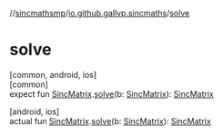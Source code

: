 //[sincmathsmp](../../index.md)/[io.github.gallvp.sincmaths](index.md)/[solve](solve.md)

# solve

[common, android, ios]\
[common]\
expect fun [SincMatrix](-sinc-matrix/index.md).[solve](solve.md)(b: [SincMatrix](-sinc-matrix/index.md)): [SincMatrix](-sinc-matrix/index.md)

[android, ios]\
actual fun [SincMatrix](-sinc-matrix/index.md).[solve](solve.md)(b: [SincMatrix](-sinc-matrix/index.md)): [SincMatrix](-sinc-matrix/index.md)
